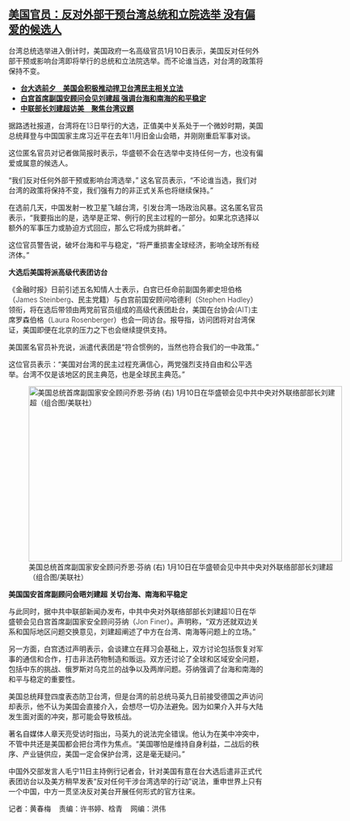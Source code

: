 <!--1704989080000-->
[美国官员：反对外部干预台湾总统和立院选举 没有偏爱的候选人](https://www.rfa.org/mandarin/yataibaodao/gangtai/taiwan-xuanju/hcm-01112024104956.html)
------

<p>台湾总统选举进入倒计时，美国政府一名高级官员1月10日表示，美国反对任何外部干预或影响台湾即将举行的总统和立法院选举。而不论谁当选，对台湾的政策将保持不变。</p><ul><li><a href="https://www.rfa.org/mandarin/Xinwen/7-01102024142818.html"><strong>台大选前夕　美国会积极推动捍卫台湾民主相关立法</strong></a></li><li><strong><a href="https://www.rfa.org/mandarin/Xinwen/1-01112024104220.html">白宫首席副国安顾问会见刘建超 强调台海和南海的和平稳定</a></strong></li><li><strong><a href="https://www.rfa.org/mandarin/yataibaodao/junshiwaijiao/jw-01092024135738.html">中联部长刘建超访美　聚焦台湾议题</a></strong></li></ul><p><span style="font-weight: 400;">据路透社报道，台湾将在</span><span style="font-weight: 300;">13</span><span style="font-weight: 400;">日举行的大选，正值美中关系处于一个微妙时期，美国总统拜登与中国国家主席习近平在去年</span><span style="font-weight: 300;">11</span><span style="font-weight: 400;">月旧金山会晤，并刚刚重启军事对谈。</span></p><p><span style="font-weight: 400;">这位匿名官员对记者做简报时表示，华盛顿不会在选举中支持任何一方，也没有偏爱或属意的候选人。</span></p><p><span style="font-weight: 400;">“</span><span style="font-weight: 400;">我们反对任何外部干预或影响台湾选举，</span><span style="font-weight: 400;">”</span> <span style="font-weight: 400;">这名官员表示，</span><span style="font-weight: 400;">“</span><span style="font-weight: 400;">不论谁当选，我们对台湾的政策将保持不变，我们强有力的非正式关系也将继续保持。</span><span style="font-weight: 400;">”</span></p><p><span style="font-weight: 400;">在选前几天，中国发射一枚卫星飞越台湾，引发台湾一场政治风暴。这名匿名官员表示，</span><span style="font-weight: 400;">“</span><span style="font-weight: 400;">我要指出的是，选举是正常、例行的民主过程的一部分。如果北京选择以额外的军事压力或胁迫方式回应，那么它将成为挑衅者。</span><span style="font-weight: 300;">” </span></p><p><span style="font-weight: 400;">这位官员警告说，破坏台海和平与稳定，</span><span style="font-weight: 400;">“</span><span style="font-weight: 400;">将严重损害全球经济，影响全球所有经济体。</span><span style="font-weight: 400;">”</span></p><p><b>大选后美国将派高级代表团访台</b></p><p><span style="font-weight: 400;">《金融时报》日前引述五名知情人士表示，白宫已任命前副国务卿史坦伯格（</span><span style="font-weight: 300;">James Steinberg</span><span style="font-weight: 400;">、民主党籍）与白宫前国安顾问哈德利（</span><span style="font-weight: 300;">Stephen Hadley</span><span style="font-weight: 400;">）领衔，将在选后带领由两党前官员组成的高级代表团赴台，美国在台协会</span><span style="font-weight: 300;">(AIT)</span><span style="font-weight: 400;">主席罗森伯格（</span><span style="font-weight: 300;">Laura Rosenberger</span><span style="font-weight: 400;">）也会一同访台。报导指，访问团将对台湾保证，美国即便在北京的压力之下也会继续提供支持。</span></p><p><span style="font-weight: 400;">美国匿名官员补充说，派遣代表团是</span><span style="font-weight: 400;">“</span><span style="font-weight: 400;">符合惯例的，当然也符合我们的一中政策。</span><span style="font-weight: 400;">”</span></p><p><span style="font-weight: 400;">这位官员表示：</span><span style="font-weight: 400;">“</span><span style="font-weight: 400;">美国对台湾的民主过程充满信心，两党强烈支持自由和公平选举。台湾不仅是该地区的民主典范，也是全球民主典范。</span><span style="font-weight: 400;">”</span></p><p><span style="font-weight: 400;"><figure class="image-richtext image-inline captioned" style="width:620px;"><img alt="美国总统首席副国家安全顾问乔恩·芬纳 (右) 1月10日在华盛顿会见中共中央对外联络部部长刘建超（组合图/美联社）" height="347" src="https://www.rfa.org/mandarin/yataibaodao/gangtai/taiwan-xuanju/hcm-01112024104956.html/hcm2.jpg/@@images/89949ff8-7d1e-42eb-9a87-61686982a86d.png" title="hcm2.jpg" width="620"/><figcaption class="image-caption">美国总统首席副国家安全顾问乔恩·芬纳 (右) 1月10日在华盛顿会见中共中央对外联络部部长刘建超（组合图/美联社）</figcaption><small></small></figure></span></p><p><b>美国国安首席副顾问会晤刘建超</b> <b>关切台海、南海和平稳定</b></p><p><span style="font-weight: 400;">与此同时，据中共中联部新闻办发布，中共中央对外联络部部长刘建超</span><span style="font-weight: 300;">10日</span><span style="font-weight: 400;">在华盛顿会见白宫首席副国家安全顾问芬纳（</span><span style="font-weight: 300;">Jon Finer</span><span style="font-weight: 400;">）。声明称，</span><span style="font-weight: 400;">“</span><span style="font-weight: 400;">双方还就双边关系和国际地区问题交换意见，刘建超阐述了中方在台湾、南海等问题上的立场。</span><span style="font-weight: 400;">”</span></p><p><span style="font-weight: 400;">另一方面，白宫透过声明表示，会谈建立在拜习会基础上，双方讨论包括恢复对军事的通信和合作，打击非法药物制造和贩运。双方还讨论了全球和区域安全问题，包括中东的挑战、俄罗斯对乌克兰的战争以及两岸问题。芬纳强调了台海和南海的和平与稳定的重要性。</span></p><p><span style="font-weight: 400;">美国总统拜登四度表态防卫台湾，但是台湾的前总统马英九日前接受德国之声访问却表示，他不认为美国会直接介入，会想尽一切办法避免。因为如果介入并与大陆发生面对面的冲突，那可能会导致核战。</span></p><p><span style="font-weight: 400;">著名自媒体人章天亮受访时指出，马英九的说法完全错误。他认为在美中冲突中，不管中共还是美国都会把台湾作为焦点。</span><span style="font-weight: 400;">“</span><span style="font-weight: 400;">美国哪怕是维持自身利益，二战后的秩序、产业链供应，美国一定会保护台湾，这是毫无疑问。</span><span style="font-weight: 400;">”</span></p><p><span style="font-weight: 400;">中国外交部发言人毛宁11日主持例行记者会，针对美国有意在台大选后遣非正式代表团访台以及美方稍早发表“反对任何干涉台湾选举的行动”说法，重申世界上只有一个中国，中方一贯坚决反对美台开展任何形式的官方往来。<br/></span></p><p><span style="font-weight: 400;">记者：黄春梅    责编：许书婷、梒青    网编：洪伟<br/></span></p>
